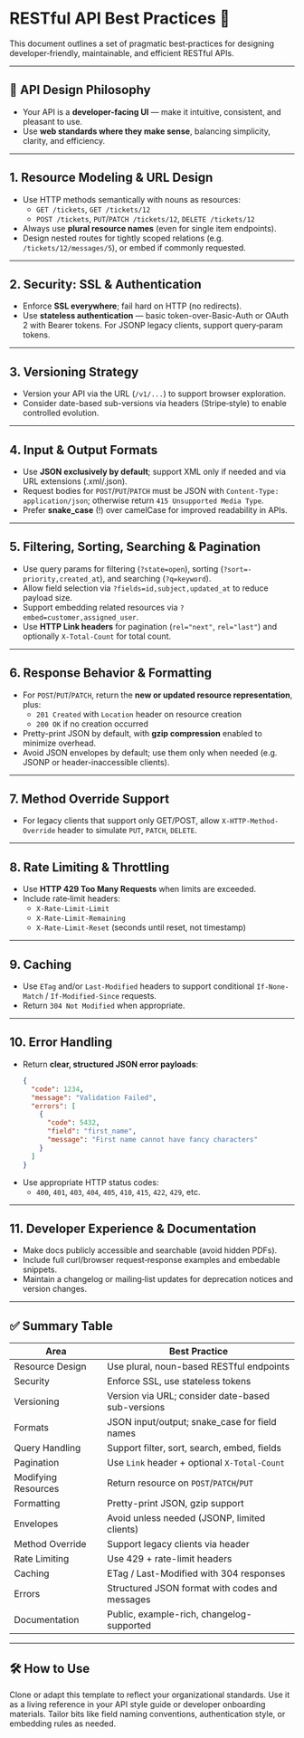 
# RESTful API Best Practices 📘

This document outlines a set of pragmatic best‑practices for designing developer‑friendly, maintainable, and efficient RESTful APIs.

---

## 📌 API Design Philosophy

- Your API is a **developer-facing UI** — make it intuitive, consistent, and pleasant to use.  
- Use **web standards where they make sense**, balancing simplicity, clarity, and efficiency.

---

## 1. Resource Modeling & URL Design

- Use HTTP methods semantically with nouns as resources:
  - `GET /tickets`, `GET /tickets/12`
  - `POST /tickets`, `PUT`/`PATCH /tickets/12`, `DELETE /tickets/12`  
- Always use **plural resource names** (even for single item endpoints).
- Design nested routes for tightly scoped relations (e.g. `/tickets/12/messages/5`), or embed if commonly requested.

---

## 2. Security: SSL & Authentication

- Enforce **SSL everywhere**; fail hard on HTTP (no redirects).  
- Use **stateless authentication** — basic token-over-Basic-Auth or OAuth 2 with Bearer tokens. For JSONP legacy clients, support query‑param tokens.

---

## 3. Versioning Strategy

- Version your API via the URL (`/v1/...`) to support browser exploration.
- Consider date-based sub-versions via headers (Stripe‑style) to enable controlled evolution.

---

## 4. Input & Output Formats

- Use **JSON exclusively by default**; support XML only if needed and via URL extensions (.xml/.json).  
- Request bodies for `POST`/`PUT`/`PATCH` must be JSON with `Content-Type: application/json`; otherwise return `415 Unsupported Media Type`.  
- Prefer **snake_case** (!) over camelCase for improved readability in APIs.

---

## 5. Filtering, Sorting, Searching & Pagination

- Use query params for filtering (`?state=open`), sorting (`?sort=-priority,created_at`), and searching (`?q=keyword`).  
- Allow field selection via `?fields=id,subject,updated_at` to reduce payload size.
- Support embedding related resources via `?embed=customer,assigned_user`.  
- Use **HTTP Link headers** for pagination (`rel="next"`, `rel="last"`) and optionally `X-Total-Count` for total count.

---

## 6. Response Behavior & Formatting

- For `POST`/`PUT`/`PATCH`, return the **new or updated resource representation**, plus:
  - `201 Created` with `Location` header on resource creation
  - `200 OK` if no creation occurred  
- Pretty-print JSON by default, with **gzip compression** enabled to minimize overhead.  
- Avoid JSON envelopes by default; use them only when needed (e.g. JSONP or header-inaccessible clients).

---

## 7. Method Override Support

- For legacy clients that support only GET/POST, allow `X-HTTP-Method-Override` header to simulate `PUT`, `PATCH`, `DELETE`.

---

## 8. Rate Limiting & Throttling

- Use **HTTP 429 Too Many Requests** when limits are exceeded.
- Include rate‑limit headers:
  - `X-Rate-Limit-Limit`
  - `X-Rate-Limit-Remaining`
  - `X-Rate-Limit-Reset` (seconds until reset, not timestamp)

---

## 9. Caching

- Use `ETag` and/or `Last-Modified` headers to support conditional `If-None-Match` / `If-Modified-Since` requests.
- Return `304 Not Modified` when appropriate.

---

## 10. Error Handling

- Return **clear, structured JSON error payloads**:
  ```json
  {
    "code": 1234,
    "message": "Validation Failed",
    "errors": [
      {
        "code": 5432,
        "field": "first_name",
        "message": "First name cannot have fancy characters"
      }
    ]
  }
  ```
- Use appropriate HTTP status codes:
  - `400`, `401`, `403`, `404`, `405`, `410`, `415`, `422`, `429`, etc.

---

## 11. Developer Experience & Documentation

- Make docs publicly accessible and searchable (avoid hidden PDFs).
- Include full curl/browser request‑response examples and embedable snippets.
- Maintain a changelog or mailing‑list updates for deprecation notices and version changes.

---

## ✅ Summary Table

| Area | Best Practice |
|-------|----------------|
| Resource Design | Use plural, noun-based RESTful endpoints |
| Security | Enforce SSL, use stateless tokens |
| Versioning | Version via URL; consider date-based sub-versions |
| Formats | JSON input/output; snake_case for field names |
| Query Handling | Support filter, sort, search, embed, fields |
| Pagination | Use `Link` header + optional `X-Total-Count` |
| Modifying Resources | Return resource on `POST`/`PATCH`/`PUT` |
| Formatting | Pretty-print JSON, gzip support |
| Envelopes | Avoid unless needed (JSONP, limited clients) |
| Method Override | Support legacy clients via header |
| Rate Limiting | Use 429 + rate-limit headers |
| Caching | ETag / Last-Modified with 304 responses |
| Errors | Structured JSON format with codes and messages |
| Documentation | Public, example-rich, changelog-supported |

---

## 🛠 How to Use

Clone or adapt this template to reflect your organizational standards. Use it as a living reference in your API style guide or developer onboarding materials. Tailor bits like field naming conventions, authentication style, or embedding rules as needed.
